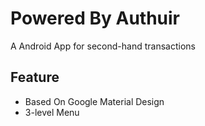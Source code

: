 # Powered By Authuir #
A Android App for second-hand transactions
## Feature ##
 * Based On Google Material Design
 * 3-level Menu
 
